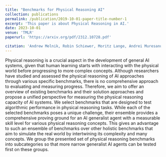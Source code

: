 ```yaml
---
title: "Benchmarks for Physical Reasoning AI"
collection: publications
permalink: /publication/2019-10-01-paper-title-number-1
excerpt: 'This paper is about Physical Reasoning in AI.'
date: 2023-10-01
venue: 'TMLR'
paperurl: 'https://arxiv.org/pdf/2312.10728.pdf'

citation: 'Andrew Melnik, Robin Schiewer, Moritz Lange, Andrei Muresanu, Mozhgan Saeidi, Animesh Garg, Helge Ritter. (2023). &quot; journal={TMLR}, pages={1--50}, year={2023}, publisher={TMLR} <i>Journal 1</i>. 1(1).'
---
```

Physical reasoning is a crucial aspect in the development of general AI systems, given that human learning starts with interacting with the physical world before progressing to more complex concepts. Although researchers have studied and assessed the physical reasoning of AI approaches through various specific benchmarks, there is no comprehensive approach to evaluating and measuring progress. Therefore, we aim to offer an overview of existing benchmarks and their solution approaches and propose a unified perspective for measuring the physical reasoning capacity of AI systems. We select benchmarks that are designed to test algorithmic performance in physical reasoning tasks. While each of the selected benchmarks poses a unique challenge, their ensemble provides a comprehensive proving ground for an AI generalist agent with a measurable skill level for various physical reasoning concepts. This gives an advantage to such an ensemble of benchmarks over other holistic benchmarks that aim to simulate the real world by intertwining its complexity and many concepts. We group the presented set of physical reasoning benchmarks into subcategories so that more narrow generalist AI agents can be tested first on these groups.
